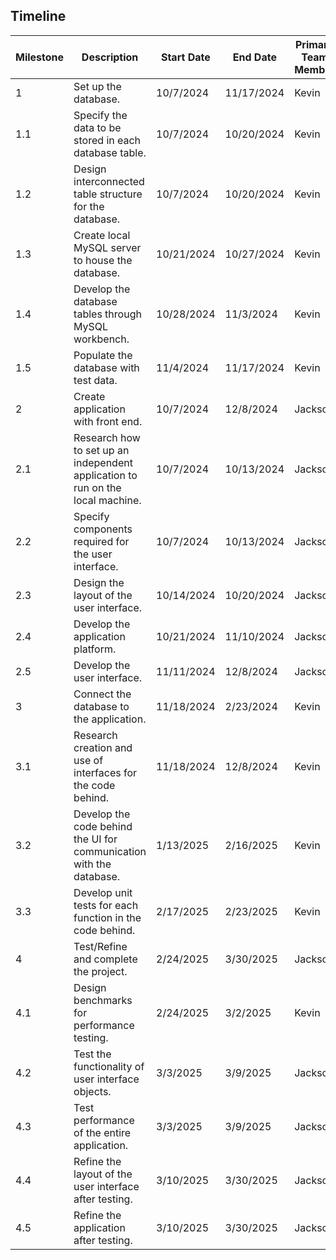 ## **Timeline**
**Milestone** | **Description** | **Start Date** | **End Date** | **Primary Team Member** 
---------------|-----------------|----------------|--------------|-----------------
1 | Set up the database. | 10/7/2024 | 11/17/2024 | Kevin
1.1 | Specify the data to be stored in each database table. | 10/7/2024 | 10/20/2024 | Kevin
1.2 | Design interconnected table structure for the database. | 10/7/2024 | 10/20/2024 | Kevin
1.3 | Create local MySQL server to house the database. | 10/21/2024 | 10/27/2024 | Kevin
1.4 | Develop the database tables through MySQL workbench. | 10/28/2024 | 11/3/2024 | Kevin
1.5 | Populate the database with test data. | 11/4/2024 | 11/17/2024 | Kevin
2 | Create application with front end. | 10/7/2024 | 12/8/2024 | Jackson
2.1 | Research how to set up an independent application to run on the local machine. | 10/7/2024 | 10/13/2024 | Jackson
2.2 | Specify components required for the user interface. | 10/7/2024 | 10/13/2024 | Jackson
2.3 | Design the layout of the user interface. | 10/14/2024 | 10/20/2024 | Jackson
2.4 | Develop the application platform. | 10/21/2024 | 11/10/2024 | Jackson
2.5 | Develop the user interface. | 11/11/2024 | 12/8/2024 | Jackson
3 | Connect the database to the application. | 11/18/2024 | 2/23/2024 | Kevin
3.1 | Research creation and use of interfaces for the code behind. | 11/18/2024 | 12/8/2024 | Kevin
3.2 | Develop the code behind the UI for communication with the database. | 1/13/2025 | 2/16/2025 | Kevin
3.3 | Develop unit tests for each function in the code behind. | 2/17/2025 | 2/23/2025 | Kevin
4 | Test/Refine and complete the project. | 2/24/2025 | 3/30/2025 | Jackson
4.1 | Design benchmarks for performance testing. | 2/24/2025 | 3/2/2025 | Kevin
4.2 | Test the functionality of user interface objects. | 3/3/2025 | 3/9/2025 | Jackson
4.3 | Test performance of the entire application. | 3/3/2025 | 3/9/2025 | Jackson
4.4 | Refine the layout of the user interface after testing. | 3/10/2025 | 3/30/2025 | Jackson
4.5 | Refine the application after testing. | 3/10/2025 | 3/30/2025 | Jackson
